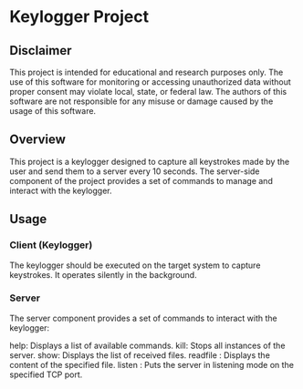 # Keylogger Project

## Disclaimer
This project is intended for educational and research purposes only. The use of this software for monitoring or accessing unauthorized data without proper consent may violate local, state, or federal law. The authors of this software are not responsible for any misuse or damage caused by the usage of this software.

## Overview
This project is a keylogger designed to capture all keystrokes made by the user and send them to a server every 10 seconds. The server-side component of the project provides a set of commands to manage and interact with the keylogger.

## Usage

### Client (Keylogger)
The keylogger should be executed on the target system to capture keystrokes. It operates silently in the background.

### Server
The server component provides a set of commands to interact with the keylogger:

help: Displays a list of available commands.
kill: Stops all instances of the server.
show: Displays the list of received files.
readfile <filename>: Displays the content of the specified file.
listen <port>: Puts the server in listening mode on the specified TCP port.
